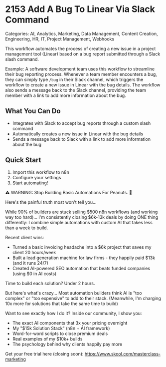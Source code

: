 # 2153 Add A Bug To Linear Via Slack Command

Categories: AI, Analytics, Marketing, Data Management, Content Creation, Engineering, HR, IT, Project Management, Webhooks

This workflow automates the process of creating a new issue in a project management tool (Linear) based on a bug report submitted through a Slack slash command.

Example: A software development team uses this workflow to streamline their bug reporting process. Whenever a team member encounters a bug, they can simply type `/bug` in their Slack channel, which triggers the workflow to create a new issue in Linear with the bug details. The workflow also sends a message back to the Slack channel, providing the team member with a link to add more information about the bug.

## What You Can Do
- Integrates with Slack to accept bug reports through a custom slash command
- Automatically creates a new issue in Linear with the bug details
- Sends a message back to Slack with a link to add more information about the bug

## Quick Start
1. Import this workflow to n8n
2. Configure your settings
3. Start automating!

⚠️ WARNING: Stop Building Basic Automations For Peanuts. 🚫

Here's the painful truth most won't tell you...

While 90% of builders are stuck selling $500 n8n workflows (and working way too hard)...
I'm consistently closing $6k-13k deals by doing ONE thing differently:
I combine simple automations with custom AI that takes less than a week to build.

Recent client wins:
* Turned a basic invoicing headache into a $6k project that saves my client 20 hours/week
* Built a lead generation machine for law firms - they happily paid $13k (and it runs 24/7)
* Created AI-powered SEO automation that beats funded companies (using $0 in AI costs)

Time to build each solution? Under 2 hours.

But here's what's crazy...
Most automation builders think AI is "too complex" or "too expensive" to add to their stack.
(Meanwhile, I'm charging 10x more for solutions that take the same time to build)

Want to see exactly how I do it?
Inside our community, I show you:
* The exact AI components that 3x your pricing overnight
* My "$15k Solution Stack" (n8n + AI framework)
* Word-for-word scripts to close premium deals
* Real examples of my $10k+ builds
* The psychology behind why clients happily pay more

Get your free trial here (closing soon): https://www.skool.com/masterclass-marketing
